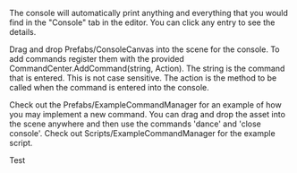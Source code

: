The console will automatically print anything and everything that you would find in the "Console" tab in the editor. You can click any entry to see the details.

Drag and drop Prefabs/ConsoleCanvas into the scene for the console.
To add commands register them with the provided CommandCenter.AddCommand(string, Action). The string is the command that is entered. This is not case sensitive. The action is the method to be called when the command is entered into the console.

Check out the Prefabs/ExampleCommandManager for an example of how you may implement a new command. You can drag and drop the asset into the scene anywhere and then use the commands 'dance' and 'close console'. Check out Scripts/ExampleCommandManager for the example script.

Test
